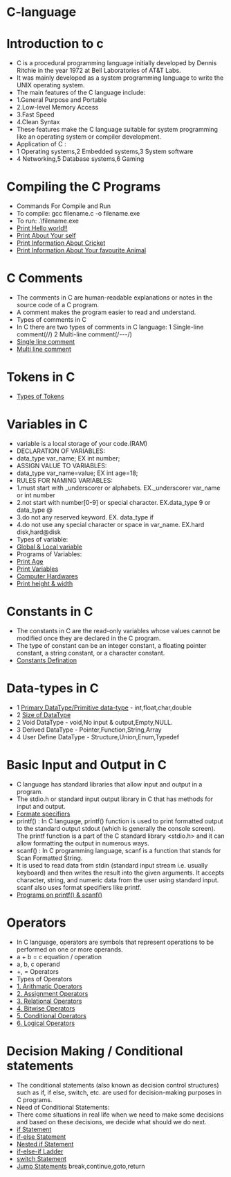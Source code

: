 # C-language
# Introduction to c
- C is a procedural programming language initially developed by Dennis Ritchie in the year 1972 at Bell Laboratories of AT&T Labs.
- It was mainly developed as a system programming language to write the UNIX operating system.
- The main features of the C language include:
- 1.General Purpose and Portable
- 2.Low-level Memory Access
- 3.Fast Speed
- 4.Clean Syntax
- These features make the C language suitable for system programming like an operating system or compiler development.
- Application of C :
- 1 Operating systems,2 Embedded systems,3 System software
- 4 Networking,5 Database systems,6 Gaming
# Compiling the C Programs
- Commands For Compile and Run
- To compile: gcc filename.c -o filename.exe
- To run: .\filename.exe
- [Print Hello world!!](./BasicPrograms/Helloworld.c)
- [Print About Your self](./BasicPrograms/YourSelf.c)
- [Print Information About Cricket](./BasicPrograms/Cricket.c)
- [Print Information About Your favourite Animal](./BasicPrograms/Animal.c)
# C Comments
- The comments in C are human-readable explanations or notes in the source code of a C program.
- A comment makes the program easier to read and understand.
- Types of comments in C
- In C there are two types of comments in C language:
  1 Single-line comment(//)  2 Multi-line comment(/*---*/)
- [Single line comment]()
- [Multi line comment](https://github.com/mochi-vidhi/C-language/commit/80674fd42e304fe6f7b240c0c19e80be83233955#diff-af8c69563645eb506d0e9edcbf61e30a4ad27b9462ec5e438efb5d0be28e8aa0)
# Tokens in C
- [Types of Tokens](https://www.geeksforgeeks.org/tokens-in-c/?ref=lbp)
# Variables in C
- variable is a local storage of your code.(RAM)
- DECLARATION OF VARIABLES:
- data_type var_name; EX  int number; 
- ASSIGN VALUE TO VARIABLES:
- data_type var_name=value; EX int age=18;
- RULES FOR NAMING VARIABLES:
- 1.must start with _underscorer or alphabets. EX._underscorer var_name or int number
- 2.not start with number[0-9] or special character. EX.data_type 9 or data_type @
- 3.do not any reserved keyword. EX. data_type if 
- 4.do not use any special character or space in var_name. EX.hard disk,hard@disk
- Types of variable:
-  [Global & Local variable]() 
- Programs of Variables:
- [Print Age](https://github.com/mochi-vidhi/C-language/commit/8236e59ef01779a99b3c4e7c78ba5a8592c51db4)
- [Print Variables](https://github.com/mochi-vidhi/C-language/commit/8236e59ef01779a99b3c4e7c78ba5a8592c51db4)
- [Computer Hardwares](https://github.com/mochi-vidhi/C-language/commit/8236e59ef01779a99b3c4e7c78ba5a8592c51db4#diff-3584211d466541c6ffa57bd33d723702d1ae21eb2510ea4a36adbe64e984ce6d)
- [Print height & width](https://github.com/mochi-vidhi/C-language/commit/8236e59ef01779a99b3c4e7c78ba5a8592c51db4)
# Constants in C
- The constants in C are the read-only variables whose values cannot be modified once they are declared in the C program.
- The type of constant can be an integer constant, a floating pointer constant, a string constant, or a character constant.
- [Constants Defination](https://github.com/mochi-vidhi/C-language/commit/2346ca53bde18dcc60e1c33b0d1353d27d0702c8#diff-d2269d599d21c4bdd528c497b8947bb0504a1da00f016f7f98436f818c36add3)
# Data-types in C
- 1 [Primary DataType/Primitive data-type](https://github.com/mochi-vidhi/C-language/commit/5c63bc22a54eed5b81f896e26fdd3d29e1cab317) - int,float,char,double
- 2 [Size of DataType](https://github.com/mochi-vidhi/C-language/commit/5c63bc22a54eed5b81f896e26fdd3d29e1cab317)
- 2 Void DataType - void,No input & output,Empty,NULL.
- 3 Derived DataType - Pointer,Function,String,Array
- 4 User Define DataType - Structure,Union,Enum,Typedef
# Basic Input and Output in C
- C language has standard libraries that allow input and output in a program.
- The stdio.h or standard input output library in C that has methods for input and output.
- [Formate specifiers](https://www.geeksforgeeks.org/format-specifiers-in-c/?ref=lbp)
- printf() : In C language, printf() function is used to print formatted output to the standard output stdout (which is generally the console screen).
  The printf function is a part of the C standard library <stdio.h> and it can allow formatting the output in numerous ways.
- scanf() : In C programming language, scanf is a function that stands for Scan Formatted String.
- It is used to read data from stdin (standard input stream i.e. usually keyboard) and then writes the result into the given arguments.
  It accepts character, string, and numeric data from the user using standard input.
  scanf also uses format specifiers like printf.
- [Programs on printf() & scanf()](https://github.com/mochi-vidhi/C-language/commit/742fc88708467aac2765a944c315a4277a6b9ea5)
# Operators 
- In C language, operators are symbols that represent operations to be performed on one or more operands.
- a + b = c  equation / operation
- a, b, c  operand
- +, =    Operators
- Types of Operators
- [1. Arithmatic Operators](https://github.com/mochi-vidhi/C-language/commit/14f068a83506081b18163bdf984cf0a3c04b7108#diff-13e2ec08e5f0759b3f7a9da3b67a9e7d88ad6b87717dc75346440b89bc5b4ec1)
- [2. Assignment Operators](https://github.com/mochi-vidhi/C-language/commit/14f068a83506081b18163bdf984cf0a3c04b7108#diff-f10ad070b959fe8c85db88e3a265bce9daf108de2f6108228dfbc3feb258804e)
- [3. Relational Operators](https://github.com/mochi-vidhi/C-language/commit/14f068a83506081b18163bdf984cf0a3c04b7108)
- [4. Bitwise Operators](https://github.com/mochi-vidhi/C-language/commit/14f068a83506081b18163bdf984cf0a3c04b7108#diff-312d6edefb0f71b664ac88f583591a38fb58c5ad114ad15d7182d9fe64ee29af)
- [5. Conditional Operators](https://github.com/mochi-vidhi/C-language/commit/14f068a83506081b18163bdf984cf0a3c04b7108#diff-340b2f484def86fd8d0fd5b6e332471b7a158d36cdd0188979c087164efea6c4)
- [6. Logical Operators](https://github.com/mochi-vidhi/C-language/commit/14f068a83506081b18163bdf984cf0a3c04b7108#diff-7e9764ef7f854d8d3fe5787c0e67e2c7495efbf9f88ea54d7adf700473b6e06a)
# Decision Making / Conditional statements 
- The conditional statements (also known as decision control structures) such as if, if else, switch, etc. are used for decision-making purposes in C programs.
- Need of Conditional Statements:
- There come situations in real life when we need to make some decisions and based on these decisions, we decide what should we do next.
- [if Statement]()
- [if-else Statement]()
- [Nested if Statement]()
- [if-else-if Ladder]()
- [switch Statement]()
- [Jump Statements]() break,continue,goto,return


